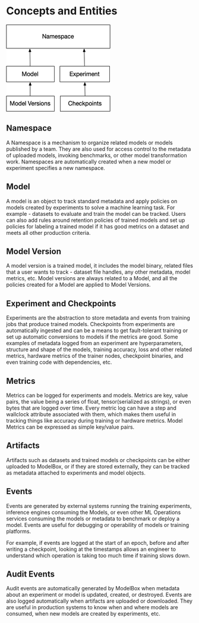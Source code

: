 # Concepts and Entities

![Concept](img/API_Concepts.png)

## Namespace

A Namespace is a mechanism to organize related models or models published by a team. They are also used for access control to the metadata of uploaded models, invoking benchmarks, or other model transformation work. Namespaces are automatically created when a new model or experiment specifies a new namespace.

## Model

A model is an object to track standard metadata and apply policies on models created by experiments to solve a machine learning task. For example - datasets to evaluate and train the model can be tracked. Users can also add rules around retention policies of trained models and set up policies for labeling a trained model if it has good metrics on a dataset and meets all other production criteria.

## Model Version

A model version is a trained model, it includes the model binary, related files that a user wants to track - dataset file handles, any other metadata, model metrics, etc. Model versions are always related to a Model, and all the policies created for a Model are applied to Model Versions.

## Experiment and Checkpoints

Experiments are the abstraction to store metadata and events from training jobs that produce trained models. Checkpoints from experiments are automatically ingested and can be a means to get fault-tolerant training or set up automatic conversions to models if the metrics are good. Some examples of metadata logged from an experiment are hyperparameters, structure and shape of the models, training accuracy, loss and other related metrics, hardware metrics of the trainer nodes, checkpoint binaries, and even training code with dependencies, etc.

## Metrics

Metrics can be logged for experiments and models. Metrics are key, value pairs, the value being a series of float, tensor(serialized as strings), or even bytes that are logged over time. Every metric log can have a step and wallclock attribute associated with them, which makes them useful in tracking things like accuracy during training or hardware metrics. Model Metrics can be expressed as simple key/value pairs.

## Artifacts

Artifacts such as datasets and trained models or checkpoints can be either uploaded to ModelBox, or if they are stored externally, they can be tracked as metadata attached to experiments and model objects.

## Events

Events are generated by external systems running the training experiments, inference engines consuming the Models, or even other ML Operations services consuming the models or metadata to benchmark or deploy a model. Events are useful for debugging or operability of models or training platforms.

For example, if events are logged at the start of an epoch, before and after writing a checkpoint, looking at the timestamps allows an engineer to understand which operation is taking too much time if training slows down.

## Audit Events 

Audit events are automatically generated by ModelBox when metadata about an experiment or model is updated, created, or destroyed. Events are also logged automatically when artifacts are uploaded or downloaded. They are useful in production systems to know when and where models are consumed, when new models are created by experiments, etc.
